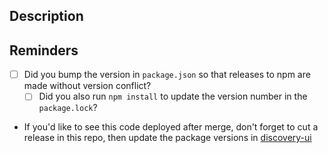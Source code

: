 ## Description

## Reminders

- [ ] Did you bump the version in `package.json` so that releases to npm are
      made without version conflict?
  - [ ] Did you also run `npm install` to update the version number in the `package.lock`?
- If you'd like to see this code deployed after merge, don't forget to cut a release in this repo, then update the package versions in [discovery-ui](https://github.com/UrbanOS-public/discovery_ui)